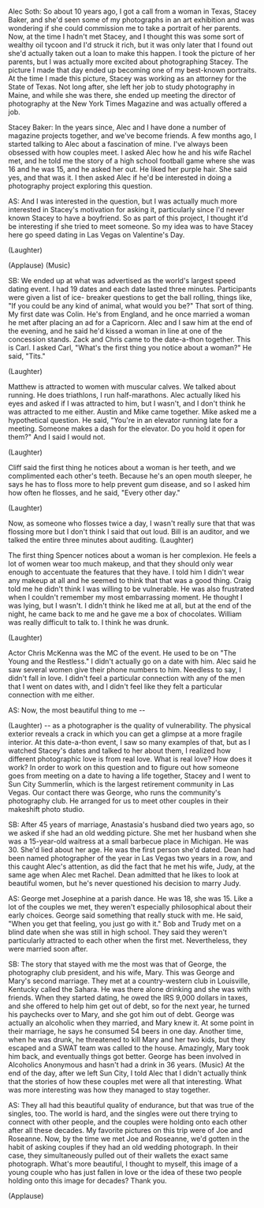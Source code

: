 

Alec Soth: So about 10 years ago,
I got a call from a woman in Texas,
Stacey Baker,
and she&#39;d seen some of my photographs
in an art exhibition
and was wondering if she could commission
me to take a portrait of her parents.
Now, at the time I hadn&#39;t met Stacey,
and I thought this was some sort of
wealthy oil tycoon and I&#39;d struck it rich,
but it was only later that I found out
she&#39;d actually taken out a loan
to make this happen.
I took the picture of her parents,
but I was actually more excited
about photographing Stacey.
The picture I made that day
ended up becoming
one of my best-known portraits.
At the time I made this picture,
Stacey was working as an attorney
for the State of Texas.
Not long after, she left her job
to study photography in Maine,
and while she was there,
she ended up meeting
the director of photography
at the New York Times Magazine
and was actually offered a job.

Stacey Baker: In the years since,
Alec and I have done
a number of magazine projects together,
and we&#39;ve become friends.
A few months ago, I started talking
to Alec about a fascination of mine.
I&#39;ve always been obsessed
with how couples meet.
I asked Alec how he
and his wife Rachel met,
and he told me the story
of a high school football game
where she was 16 and he was 15,
and he asked her out.
He liked her purple hair.
She said yes, and that was it.
I then asked Alec if he&#39;d be interested
in doing a photography project
exploring this question.

AS: And I was interested in the question,
but I was actually much more interested
in Stacey&#39;s motivation for asking it,
particularly since I&#39;d never known
Stacey to have a boyfriend.
So as part of this project,
I thought it&#39;d be interesting
if she tried to meet someone.
So my idea was to have Stacey here
go speed dating
in Las Vegas on Valentine&#39;s Day.

(Laughter)
 
(Applause)
 (Music)

SB: We ended up at what was advertised
as the world&#39;s largest speed dating event.
I had 19 dates
and each date lasted three minutes.
Participants were given a list of ice-
breaker questions to get the ball rolling,
things like, &quot;If you could be any kind
of animal, what would you be?&quot;
That sort of thing.
My first date was Colin.
He&#39;s from England,
and he once married a woman he met
after placing an ad for a Capricorn.
Alec and I saw him
at the end of the evening,
and he said he&#39;d kissed a woman in line
at one of the concession stands.
Zack and Chris came
to the date-a-thon together.
This is Carl.
I asked Carl, &quot;What&#39;s the first thing
you notice about a woman?&quot;
He said, &quot;Tits.&quot;

(Laughter)

Matthew is attracted to women
with muscular calves.
We talked about running. He does
triathlons, I run half-marathons.
Alec actually liked his eyes and asked
if I was attracted to him, but I wasn&#39;t,
and I don&#39;t think he was
attracted to me either.
Austin and Mike came together.
Mike asked me a hypothetical question.
He said, &quot;You&#39;re in an elevator
running late for a meeting.
Someone makes a dash for the elevator.
Do you hold it open for them?&quot;
And I said I would not.

(Laughter)

Cliff said the first thing he notices
about a woman is her teeth,
and we complimented each other&#39;s teeth.
Because he&#39;s an open mouth sleeper,
he says he has to floss more
to help prevent gum disease,
and so I asked him how often he flosses,
and he said, &quot;Every other day.&quot;

(Laughter)

Now, as someone who flosses twice a day,
I wasn&#39;t really sure that
that was flossing more
but I don&#39;t think I said that out loud.
Bill is an auditor,
and we talked the entire three minutes
about auditing. 
(Laughter)

The first thing Spencer notices
about a woman is her complexion.
He feels a lot of women
wear too much makeup,
and that they should only wear enough
to accentuate the features that they have.
I told him I didn&#39;t wear any makeup at all
and he seemed to think
that that was a good thing.
Craig told me he didn&#39;t think
I was willing to be vulnerable.
He was also frustrated when I couldn&#39;t
remember my most embarrassing moment.
He thought I was lying, but I wasn&#39;t.
I didn&#39;t think he liked me at all,
but at the end of the night,
he came back to me and he gave me
a box of chocolates.
William was really difficult to talk to.
I think he was drunk.

(Laughter)

Actor Chris McKenna
was the MC of the event.
He used to be on
&quot;The Young and the Restless.&quot;
I didn&#39;t actually go on a date with him.
Alec said he saw several women
give their phone numbers to him.
Needless to say, I didn&#39;t fall in love.
I didn&#39;t feel a particular connection with
any of the men that I went on dates with,
and I didn&#39;t feel like they felt
a particular connection with me either.

AS: Now, the most beautiful thing to me --

(Laughter)
 -- as a photographer
is the quality of vulnerability.
The physical exterior reveals a crack
in which you can get a glimpse
at a more fragile interior.
At this date-a-thon event,
I saw so many examples of that,
but as I watched Stacey&#39;s dates
and talked to her about them,
I realized how different
photographic love is from real love.
What is real love? How does it work?
In order to work on this question
and to figure out how someone goes
from meeting on a date
to having a life together,
Stacey and I went to Sun City Summerlin,
which is the largest
retirement community in Las Vegas.
Our contact there was George,
who runs the community&#39;s photography club.
He arranged for us to meet other couples
in their makeshift photo studio.

SB: After 45 years of marriage,
Anastasia&#39;s husband died two years ago,
so we asked if she had
an old wedding picture.
She met her husband
when she was a 15-year-old waitress
at a small barbecue place in Michigan.
He was 30.
She&#39;d lied about her age.
He was the first person she&#39;d dated.
Dean had been named photographer of
the year in Las Vegas two years in a row,
and this caught Alec&#39;s attention,
as did the fact 
that he met his wife, Judy,
at the same age when Alec met Rachel.
Dean admitted that he likes
to look at beautiful women,
but he&#39;s never questioned
his decision to marry Judy.

AS: George met Josephine
at a parish dance.
He was 18, she was 15.
Like a lot of the couples we met,
they weren&#39;t especially philosophical
about their early choices.
George said something
that really stuck with me.
He said, &quot;When you get that feeling,
you just go with it.&quot;
Bob and Trudy met on a blind date
when she was still in high school.
They said they weren&#39;t particularly
attracted to each other
when the first met.
Nevertheless, they were
married soon after.

SB: The story that stayed with me the most
was that of George, the photography club
president, and his wife, Mary.
This was George and Mary&#39;s
second marriage.
They met at a country-western club
in Louisville, Kentucky called the Sahara.
He was there alone drinking
and she was with friends.
When they started dating,
he owed the IRS 9,000 dollars in taxes,
and she offered to help him
get out of debt,
so for the next year, he turned
his paychecks over to Mary,
and she got him out of debt.
George was actually an alcoholic
when they married, and Mary knew it.
At some point in their marriage,
he says he consumed
54 beers in one day.
Another time, when he was drunk,
he threatened to kill Mary
and her two kids,
but they escaped and a SWAT team
was called to the house.
Amazingly, Mary took him back,
and eventually things got better.
George has been involved
in Alcoholics Anonymous
and hasn&#39;t had a drink in 36 years.
(Music)
At the end of the day,
after we left Sun City,
I told Alec that I didn&#39;t actually think
that the stories of how these couples met
were all that interesting.
What was more interesting
was how they managed to stay together.

AS: They all had this beautiful
quality of endurance,
but that was true of the singles, too.
The world is hard,
and the singles were out there
trying to connect with other people,
and the couples
were holding onto each other
after all these decades.
My favorite pictures on this trip
were of Joe and Roseanne.
Now, by the time we met Joe and Roseanne,
we&#39;d gotten in the habit of asking couples
if they had an old wedding photograph.
In their case, they simultaneously
pulled out of their wallets
the exact same photograph.
What&#39;s more beautiful,
I thought to myself,
this image of a young couple
who has just fallen in love
or the idea of these two people
holding onto this image for decades?
Thank you.

(Applause)

